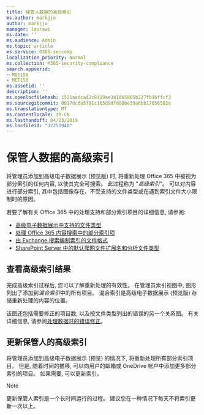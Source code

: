```yaml
---
title: 保管人数据的高级索引
ms.author: markjjo
author: markjjo
manager: laurawi
ms.date: ''
ms.audience: Admin
ms.topic: article
ms.service: O365-seccomp
localization_priority: Normal
ms.collection: M365-security-compliance
search.appverid:
- MOE150
- MET150
ms.assetid: ''
description: ''
ms.openlocfilehash: 1521aadca42c8119ae341065865b227fb16ffcf3
ms.sourcegitcommit: 0017dc6a5f81c165d9dfd88be39a6bb17856582e
ms.translationtype: MT
ms.contentlocale: zh-CN
ms.lasthandoff: 04/23/2019
ms.locfileid: "32251940"
---
```

# <a name="advanced-indexing-of-custodian-data"></a>保管人数据的高级索引

将管理员添加到高级电子数据展示 (预览版) 时, 将重新处理 Office 365 中被视为部分索引的任何内容, 以使其完全可搜索。  此过程称为 "*高级索引*"。 可以对内容进行部分索引, 其中包括图像存在、不受支持的文件类型或在遇到索引文件大小限制时的原因。

若要了解有关 Office 365 中的处理支持和部分索引项目的详细信息, 请参阅:

- [高级电子数据展示中支持的文件类型](supported-filetypes-ediscovery20.md)
- [处理 Office 365 内容搜索中的部分索引项](https://docs.microsoft.com/en-us/office365/securitycompliance/partially-indexed-items-in-content-search)
- [由 Exchange 搜索编制索引的文件格式](https://docs.microsoft.com/en-us/exchange/file-formats-indexed-by-exchange-search-exchange-2013-help)
- [SharePoint Server 中的默认爬网文件扩展名和分析文件类型](https://docs.microsoft.com/en-us/SharePoint/technical-reference/default-crawled-file-name-extensions-and-parsed-file-types)

## <a name="viewing-advanced-indexing-results"></a>查看高级索引结果

完成高级索引过程后, 您可以了解重新处理的有效性。  在管理员索引视图中, 图形列出了添加到*混合索引*中的所有项目。  混合索引是高级电子数据展示 (预览版) 存储重新处理的内容的位置。

该图还包括需要修正的项目数, 以及按文件类型列出的错误的另一个关系图。 有关详细信息, 请参阅[处理数据时的错误修正](error-remediation.md)。

## <a name="updating-advanced-indexes-for-custodians"></a>更新保管人的高级索引

将管理员添加到高级电子数据展示 (预览) 的情况下, 将重新处理所有部分索引项目。 但是, 随着时间的推移, 可以向用户的邮箱或 OneDrive 帐户中添加更多部分索引的项目。  如果需要, 可以更新索引。

> [!NOTE]
> 更新保管人索引是一个长时间运行的过程。 建议您在一种情况下每天不将索引更新一次以上。
